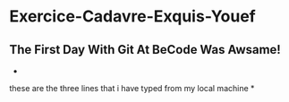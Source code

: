 # Exercice-Cadavre-Exquis-Youef
## The First Day With Git At BeCode Was Awsame! 

*
these are the three lines that i have typed from my local machine
*
